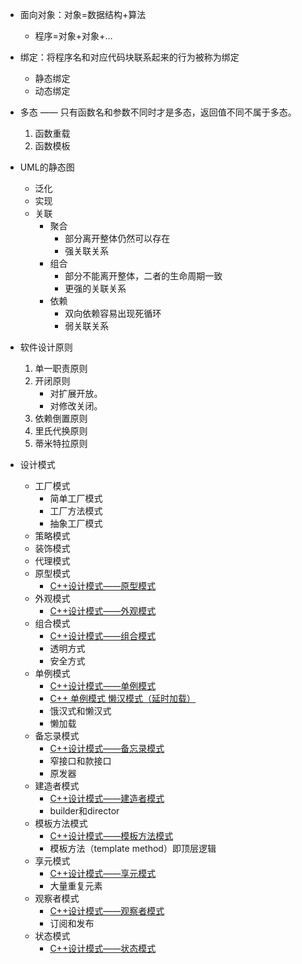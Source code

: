 * 面向对象：对象=数据结构+算法
  * 程序=对象+对象+…
  
*  绑定：将程序名和对应代码块联系起来的行为被称为绑定
   *  静态绑定
   *  动态绑定
  
* 多态 —— 只有函数名和参数不同时才是多态，返回值不同不属于多态。
  1. 函数重载
  2. 函数模板 

* UML的静态图
  * 泛化
  * 实现
  * 关联
    * 聚合  
      * 部分离开整体仍然可以存在
      * 强关联关系
    * 组合
      * 部分不能离开整体，二者的生命周期一致
      * 更强的关联关系
    * 依赖
      * 双向依赖容易出现死循环
      * 弱关联关系

* 软件设计原则
  1. 单一职责原则
  2. 开闭原则
       * 对扩展开放。
       * 对修改关闭。 
  3. 依赖倒置原则
  4. 里氏代换原则
  5. 蒂米特拉原则

* 设计模式
  * 工厂模式
    * 简单工厂模式
    * 工厂方法模式
    * 抽象工厂模式
  * 策略模式
  * 装饰模式
  * 代理模式
  * 原型模式
    * [C++设计模式——原型模式 ](https://www.cnblogs.com/ring1992/p/9592911.html)
  * 外观模式
    * [C++设计模式——外观模式 ](https://www.cnblogs.com/ring1992/p/9593112.html)
  * 组合模式
    * [C++设计模式——组合模式 ](https://www.cnblogs.com/ring1992/p/9593013.html)
    * 透明方式
    * 安全方式
  * 单例模式
    * [C++设计模式——单例模式 ](https://www.cnblogs.com/ring1992/p/9592817.html)
    * [C++ 单例模式 懒汉模式（延时加载） ](https://blog.csdn.net/cleverlemon/article/details/108428548)
    * 饿汉式和懒汉式
    * 懒加载
  * 备忘录模式
    * [C++设计模式——备忘录模式 ](https://www.cnblogs.com/ring1992/p/9593487.html)
    * 窄接口和款接口
    * 原发器
  * 建造者模式
    * [C++设计模式——建造者模式 ](https://www.cnblogs.com/ring1992/p/9592877.html)
    * builder和director
  * 模板方法模式
    * [C++设计模式——模板方法模式 ](https://www.cnblogs.com/ring1992/p/9593609.html)
    * 模板方法（template method）即顶层逻辑
  * 享元模式
    * [C++设计模式——享元模式 ](https://www.cnblogs.com/ring1992/p/9593235.html)
    * 大量重复元素
  * 观察者模式
    * [C++设计模式——观察者模式 ](https://www.cnblogs.com/ring1992/p/9593502.html)
    * 订阅和发布
  * 状态模式
    * [C++设计模式——状态模式 ](https://www.cnblogs.com/ring1992/p/9593533.html)
